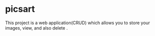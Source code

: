 # picsart
 This project is a web application(CRUD) which allows you to store your images, view, and also delete .
